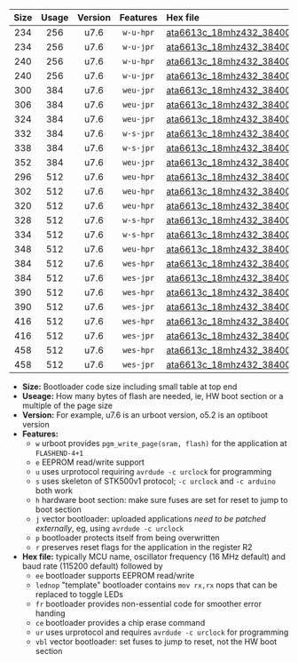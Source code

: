 |Size|Usage|Version|Features|Hex file|
|:-:|:-:|:-:|:-:|:--|
|234|256|u7.6|`w-u-hpr`|[ata6613c_18mhz432_38400bps_ur.hex](https://raw.githubusercontent.com/stefanrueger/urboot/main//ata6613c_18mhz432_38400bps_ur.hex)|
|234|256|u7.6|`w-u-jpr`|[ata6613c_18mhz432_38400bps_ur_vbl.hex](https://raw.githubusercontent.com/stefanrueger/urboot/main//ata6613c_18mhz432_38400bps_ur_vbl.hex)|
|240|256|u7.6|`w-u-hpr`|[ata6613c_18mhz432_38400bps_lednop_ur.hex](https://raw.githubusercontent.com/stefanrueger/urboot/main//ata6613c_18mhz432_38400bps_lednop_ur.hex)|
|240|256|u7.6|`w-u-jpr`|[ata6613c_18mhz432_38400bps_lednop_ur_vbl.hex](https://raw.githubusercontent.com/stefanrueger/urboot/main//ata6613c_18mhz432_38400bps_lednop_ur_vbl.hex)|
|300|384|u7.6|`weu-jpr`|[ata6613c_18mhz432_38400bps_ee_ur_vbl.hex](https://raw.githubusercontent.com/stefanrueger/urboot/main//ata6613c_18mhz432_38400bps_ee_ur_vbl.hex)|
|306|384|u7.6|`weu-jpr`|[ata6613c_18mhz432_38400bps_ee_lednop_ur_vbl.hex](https://raw.githubusercontent.com/stefanrueger/urboot/main//ata6613c_18mhz432_38400bps_ee_lednop_ur_vbl.hex)|
|324|384|u7.6|`weu-jpr`|[ata6613c_18mhz432_38400bps_ee_lednop_fr_ur_vbl.hex](https://raw.githubusercontent.com/stefanrueger/urboot/main//ata6613c_18mhz432_38400bps_ee_lednop_fr_ur_vbl.hex)|
|332|384|u7.6|`w-s-jpr`|[ata6613c_18mhz432_38400bps_vbl.hex](https://raw.githubusercontent.com/stefanrueger/urboot/main//ata6613c_18mhz432_38400bps_vbl.hex)|
|338|384|u7.6|`w-s-jpr`|[ata6613c_18mhz432_38400bps_lednop_vbl.hex](https://raw.githubusercontent.com/stefanrueger/urboot/main//ata6613c_18mhz432_38400bps_lednop_vbl.hex)|
|352|384|u7.6|`weu-jpr`|[ata6613c_18mhz432_38400bps_ee_lednop_fr_ce_ur_vbl.hex](https://raw.githubusercontent.com/stefanrueger/urboot/main//ata6613c_18mhz432_38400bps_ee_lednop_fr_ce_ur_vbl.hex)|
|296|512|u7.6|`weu-hpr`|[ata6613c_18mhz432_38400bps_ee_ur.hex](https://raw.githubusercontent.com/stefanrueger/urboot/main//ata6613c_18mhz432_38400bps_ee_ur.hex)|
|302|512|u7.6|`weu-hpr`|[ata6613c_18mhz432_38400bps_ee_lednop_ur.hex](https://raw.githubusercontent.com/stefanrueger/urboot/main//ata6613c_18mhz432_38400bps_ee_lednop_ur.hex)|
|320|512|u7.6|`weu-hpr`|[ata6613c_18mhz432_38400bps_ee_lednop_fr_ur.hex](https://raw.githubusercontent.com/stefanrueger/urboot/main//ata6613c_18mhz432_38400bps_ee_lednop_fr_ur.hex)|
|328|512|u7.6|`w-s-hpr`|[ata6613c_18mhz432_38400bps.hex](https://raw.githubusercontent.com/stefanrueger/urboot/main//ata6613c_18mhz432_38400bps.hex)|
|334|512|u7.6|`w-s-hpr`|[ata6613c_18mhz432_38400bps_lednop.hex](https://raw.githubusercontent.com/stefanrueger/urboot/main//ata6613c_18mhz432_38400bps_lednop.hex)|
|348|512|u7.6|`weu-hpr`|[ata6613c_18mhz432_38400bps_ee_lednop_fr_ce_ur.hex](https://raw.githubusercontent.com/stefanrueger/urboot/main//ata6613c_18mhz432_38400bps_ee_lednop_fr_ce_ur.hex)|
|384|512|u7.6|`wes-hpr`|[ata6613c_18mhz432_38400bps_ee.hex](https://raw.githubusercontent.com/stefanrueger/urboot/main//ata6613c_18mhz432_38400bps_ee.hex)|
|384|512|u7.6|`wes-jpr`|[ata6613c_18mhz432_38400bps_ee_vbl.hex](https://raw.githubusercontent.com/stefanrueger/urboot/main//ata6613c_18mhz432_38400bps_ee_vbl.hex)|
|390|512|u7.6|`wes-hpr`|[ata6613c_18mhz432_38400bps_ee_lednop.hex](https://raw.githubusercontent.com/stefanrueger/urboot/main//ata6613c_18mhz432_38400bps_ee_lednop.hex)|
|390|512|u7.6|`wes-jpr`|[ata6613c_18mhz432_38400bps_ee_lednop_vbl.hex](https://raw.githubusercontent.com/stefanrueger/urboot/main//ata6613c_18mhz432_38400bps_ee_lednop_vbl.hex)|
|416|512|u7.6|`wes-hpr`|[ata6613c_18mhz432_38400bps_ee_lednop_fr.hex](https://raw.githubusercontent.com/stefanrueger/urboot/main//ata6613c_18mhz432_38400bps_ee_lednop_fr.hex)|
|416|512|u7.6|`wes-jpr`|[ata6613c_18mhz432_38400bps_ee_lednop_fr_vbl.hex](https://raw.githubusercontent.com/stefanrueger/urboot/main//ata6613c_18mhz432_38400bps_ee_lednop_fr_vbl.hex)|
|458|512|u7.6|`wes-hpr`|[ata6613c_18mhz432_38400bps_ee_lednop_fr_ce.hex](https://raw.githubusercontent.com/stefanrueger/urboot/main//ata6613c_18mhz432_38400bps_ee_lednop_fr_ce.hex)|
|458|512|u7.6|`wes-jpr`|[ata6613c_18mhz432_38400bps_ee_lednop_fr_ce_vbl.hex](https://raw.githubusercontent.com/stefanrueger/urboot/main//ata6613c_18mhz432_38400bps_ee_lednop_fr_ce_vbl.hex)|

- **Size:** Bootloader code size including small table at top end
- **Useage:** How many bytes of flash are needed, ie, HW boot section or a multiple of the page size
- **Version:** For example, u7.6 is an urboot version, o5.2 is an optiboot version
- **Features:**
  + `w` urboot provides `pgm_write_page(sram, flash)` for the application at `FLASHEND-4+1`
  + `e` EEPROM read/write support
  + `u` uses urprotocol requiring `avrdude -c urclock` for programming
  + `s` uses skeleton of STK500v1 protocol; `-c urclock` and `-c arduino` both work
  + `h` hardware boot section: make sure fuses are set for reset to jump to boot section
  + `j` vector bootloader: uploaded applications *need to be patched externally*, eg, using `avrdude -c urclock`
  + `p` bootloader protects itself from being overwritten
  + `r` preserves reset flags for the application in the register R2
- **Hex file:** typically MCU name, oscillator frequency (16 MHz default) and baud rate (115200 default) followed by
  + `ee` bootloader supports EEPROM read/write
  + `lednop` "template" bootloader contains `mov rx,rx` nops that can be replaced to toggle LEDs
  + `fr` bootloader provides non-essential code for smoother error handing
  + `ce` bootloader provides a chip erase command
  + `ur` uses urprotocol and requires `avrdude -c urclock` for programming
  + `vbl` vector bootloader: set fuses to jump to reset, not the HW boot section
